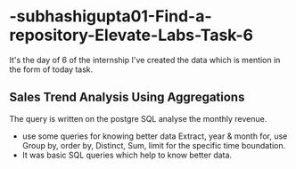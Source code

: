 # -subhashigupta01-Find-a-repository-Elevate-Labs-Task-6
It's the day of 6 of the internship I've created  the data which is mention in the form of today task.
## Sales Trend Analysis Using Aggregations
The query is written on the postgre SQL analyse the monthly revenue.
* use some queries for knowing better data Extract, year & month for, use Group by, order by, Distinct, Sum, limit for the specific time boundation.
* It was basic SQL queries which help to know  better data.
